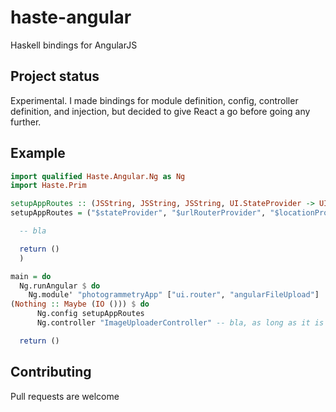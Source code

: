 # haste-angular

Haskell bindings for AngularJS

## Project status

Experimental. I made bindings for module definition, config, controller
definition, and injection, but decided to give React a go before going
any further.

## Example

```haskell
import qualified Haste.Angular.Ng as Ng
import Haste.Prim

setupAppRoutes :: (JSString, JSString, JSString, UI.StateProvider -> UI.UrlRouterProvider -> LocationProvider -> IO ())
setupAppRoutes = ("$stateProvider", "$urlRouterProvider", "$locationProvider", \stateProvider urlRouterProvider locationProvider -> do

  -- bla

  return ()
  )

main = do
  Ng.runAngular $ do
    Ng.module' "photogrammetryApp" ["ui.router", "angularFileUpload"]
(Nothing :: Maybe (IO ())) $ do
      Ng.config setupAppRoutes
      Ng.controller "ImageUploaderController" -- bla, as long as it is injectable

  return ()
```

## Contributing

Pull requests are welcome
